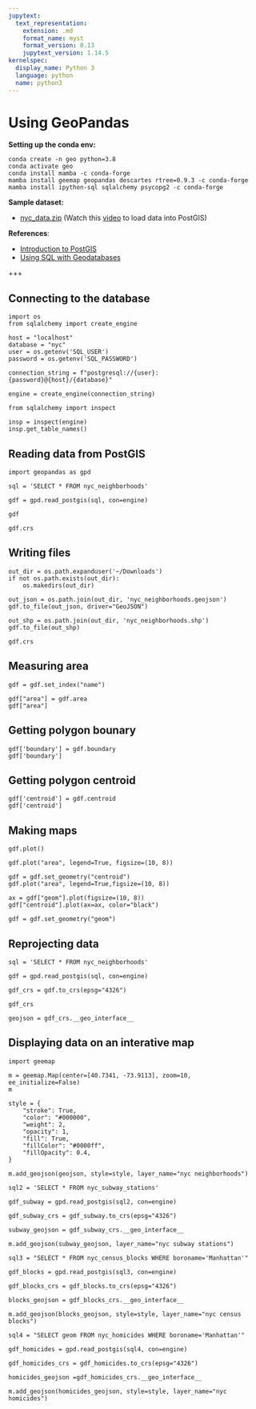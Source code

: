 ```yaml
---
jupytext:
  text_representation:
    extension: .md
    format_name: myst
    format_version: 0.13
    jupytext_version: 1.14.5
kernelspec:
  display_name: Python 3
  language: python
  name: python3
---
```


# Using GeoPandas

**Setting up the conda env:**

```
conda create -n geo python=3.8
conda activate geo
conda install mamba -c conda-forge
mamba install geemap geopandas descartes rtree=0.9.3 -c conda-forge
mamba install ipython-sql sqlalchemy psycopg2 -c conda-forge
```

**Sample dataset:**
- [nyc_data.zip](https://github.com/giswqs/postgis/raw/master/data/nyc_data.zip) (Watch this [video](https://youtu.be/fROzLrjNDrs) to load data into PostGIS)

**References**:
- [Introduction to PostGIS](https://postgis.net/workshops/postgis-intro)
- [Using SQL with Geodatabases](https://desktop.arcgis.com/en/arcmap/latest/manage-data/using-sql-with-gdbs/sql-and-enterprise-geodatabases.htm)

+++

## Connecting to the database

```{code-cell} ipython3
import os
from sqlalchemy import create_engine
```

```{code-cell} ipython3
host = "localhost"
database = "nyc"
user = os.getenv('SQL_USER')
password = os.getenv('SQL_PASSWORD')
```

```{code-cell} ipython3
connection_string = f"postgresql://{user}:{password}@{host}/{database}"
```

```{code-cell} ipython3
engine = create_engine(connection_string)
```

```{code-cell} ipython3
from sqlalchemy import inspect
```

```{code-cell} ipython3
insp = inspect(engine)
insp.get_table_names()
```

## Reading data from PostGIS

```{code-cell} ipython3
import geopandas as gpd
```

```{code-cell} ipython3
sql = 'SELECT * FROM nyc_neighborhoods'
```

```{code-cell} ipython3
gdf = gpd.read_postgis(sql, con=engine)
```

```{code-cell} ipython3
gdf
```

```{code-cell} ipython3
gdf.crs
```

## Writing files

```{code-cell} ipython3
out_dir = os.path.expanduser('~/Downloads')
if not os.path.exists(out_dir):
    os.makedirs(out_dir)
```

```{code-cell} ipython3
out_json = os.path.join(out_dir, 'nyc_neighborhoods.geojson')
gdf.to_file(out_json, driver="GeoJSON")
```

```{code-cell} ipython3
out_shp = os.path.join(out_dir, 'nyc_neighborhoods.shp')
gdf.to_file(out_shp)
```

```{code-cell} ipython3
gdf.crs
```

## Measuring area

```{code-cell} ipython3
gdf = gdf.set_index("name")
```

```{code-cell} ipython3
gdf["area"] = gdf.area
gdf["area"]
```

## Getting polygon bounary

```{code-cell} ipython3
gdf['boundary'] = gdf.boundary
gdf['boundary']
```

## Getting polygon centroid

```{code-cell} ipython3
gdf['centroid'] = gdf.centroid
gdf['centroid']
```

## Making maps

```{code-cell} ipython3
gdf.plot()
```

```{code-cell} ipython3
gdf.plot("area", legend=True, figsize=(10, 8))
```

```{code-cell} ipython3
gdf = gdf.set_geometry("centroid")
gdf.plot("area", legend=True,figsize=(10, 8))
```

```{code-cell} ipython3
ax = gdf["geom"].plot(figsize=(10, 8))
gdf["centroid"].plot(ax=ax, color="black")
```

```{code-cell} ipython3
gdf = gdf.set_geometry("geom")
```

## Reprojecting data

```{code-cell} ipython3
sql = 'SELECT * FROM nyc_neighborhoods'
```

```{code-cell} ipython3
gdf = gpd.read_postgis(sql, con=engine)
```

```{code-cell} ipython3
gdf_crs = gdf.to_crs(epsg="4326")
```

```{code-cell} ipython3
gdf_crs
```

```{code-cell} ipython3
geojson = gdf_crs.__geo_interface__
```

## Displaying data on an interative map

```{code-cell} ipython3
import geemap
```

```{code-cell} ipython3
m = geemap.Map(center=[40.7341, -73.9113], zoom=10, ee_initialize=False)
m
```

```{code-cell} ipython3
style = {
    "stroke": True,
    "color": "#000000",
    "weight": 2,
    "opacity": 1,
    "fill": True,
    "fillColor": "#0000ff",
    "fillOpacity": 0.4,
}
```

```{code-cell} ipython3
m.add_geojson(geojson, style=style, layer_name="nyc neighborhoods")
```

```{code-cell} ipython3
sql2 = 'SELECT * FROM nyc_subway_stations'
```

```{code-cell} ipython3
gdf_subway = gpd.read_postgis(sql2, con=engine)
```

```{code-cell} ipython3
gdf_subway_crs = gdf_subway.to_crs(epsg="4326")
```

```{code-cell} ipython3
subway_geojson = gdf_subway_crs.__geo_interface__
```

```{code-cell} ipython3
m.add_geojson(subway_geojson, layer_name="nyc subway stations")
```

```{code-cell} ipython3
sql3 = "SELECT * FROM nyc_census_blocks WHERE boroname='Manhattan'"
```

```{code-cell} ipython3
gdf_blocks = gpd.read_postgis(sql3, con=engine)
```

```{code-cell} ipython3
gdf_blocks_crs = gdf_blocks.to_crs(epsg="4326")
```

```{code-cell} ipython3
blocks_geojson = gdf_blocks_crs.__geo_interface__
```

```{code-cell} ipython3
m.add_geojson(blocks_geojson, style=style, layer_name="nyc census blocks")
```

```{code-cell} ipython3
sql4 = "SELECT geom FROM nyc_homicides WHERE boroname='Manhattan'"
```

```{code-cell} ipython3
gdf_homicides = gpd.read_postgis(sql4, con=engine)
```

```{code-cell} ipython3
gdf_homicides_crs = gdf_homicides.to_crs(epsg="4326")
```

```{code-cell} ipython3
homicides_geojson =gdf_homicides_crs.__geo_interface__
```

```{code-cell} ipython3
m.add_geojson(homicides_geojson, style=style, layer_name="nyc homicides")
```

```{code-cell} ipython3

```
